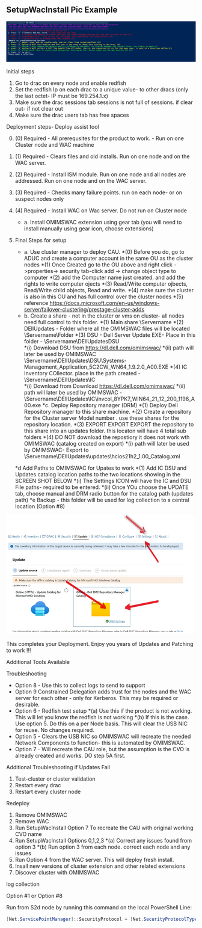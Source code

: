 




## SetupWacInstall Pic Example
![Image](https://raw.githubusercontent.com/Louisjreeves/SetupWacInstall/main/SetupWacInstall.jpg) 

Initial steps
1.	Go to drac on every node and enable redfish
2.	Set the redfish Ip on each drac to a unique value- to other dracs (only the last octet- IP must be 169.254.1.x)
3.	Make sure the drac sessions tab sessions is not full of sessions. if clear out- if not clear out
4.	Make sure the drac users tab has free spaces
 
Deployment steps- Deploy assist tool
 
0.	(0) Required - All prerequsites for the product to work. - Run on one Cluster node and WAC machine
1.	(1) Required - Clears files and old installs. Run on one node and on the WAC server.
2.	(2) Required - Install ISM module. Run on one node and all nodes are addressed. Run on one node and on the WAC server.
3.	(3) Required - Checks many failure points. run on each node- or on suspect nodes only
4.	(4) Required - Install WAC on Wac server. Do not run on Cluster node
     * a.	Install OMIMSWAC extension using gear tab (you will need to install manually using gear icon, choose extensions)
5. Final Steps for setup
     * a. Use cluster manager to deploy CAU. 
          *(0) Before you do, go to ADUC and create a computer account in the same OU as the cluster nodes
          *(1) Once Created go to the OU above and right click ->properties-> security tab-click add -> change object type to computer
          *(2) add the Computer name just created. and add the rights to write computer ojects 
          *(3) Read/Write computer ojbects, Read/Write child objects, Read and write.
          *(4) make sure the cluster is also in this OU and has full control over the cluster nodes
          *(5) reference https://docs.microsoft.com/en-us/windows-server/failover-clustering/prestage-cluster-adds
      * b. Create a share - not in the cluster or vms on cluster- all nodes need full control to this folder. 
          *(1) Main share \\Servername
          *(2) DEllUpdates - Folder where all the OMIMSWAC files will be located \\Servername\Folder
          *(3) DSU - Dell Server Update EXE- Place in this folder - \\Servername\DEllUpdatesDSU\
             *(i) Download DSU from  https://dl.dell.com/omimswac/ 
             *(ii) path will later be used by OMIMSWAC  \\Servername\DEllUpdates\DSU\Systems-Management_Application_5C2CW_WN64_1.9.2.0_A00.EXE
          *(4) IC Inventory COllector. place in the path created -  \\Servername\DEllUpdates\IC\
             *(i) Download from  Download https://dl.dell.com/omimswac/ 
             *(ii) path will later be used by OMIMSWAC  - \\Servername\DEllUpdates\IC\invcol_8YPK7_WIN64_21_12_200_1196_A00.exe
       *c. Deploy Repository manager (DRM)
           *(1) Deploy Dell Repository manager to this share machine. 
           *(2) Create a repository for the Cluster server Model number . use these shares for the repository location.
           *(3) EXPORT EXPORT EXPORT the repository to this share into an updates folder. this locaton will have 4 total sub folders
           *(4) DO NOT download the repostiory it does not work wth OMIMSWAC (catalog created on export)
              *(i) path will later be used by OMIMSWAC- Export  to \\Servername\DEllUpdates\updates\hcios21h2_1.00_Catalog.xml
         
             
      *d Add Paths to OMIMSWAC for Upates to work
         *(1) Add IC DSU and Updates catalog location paths to the two locations showing in the SCREEN SHOT BELOW
            *(i) The Settings ICON will have the IC and DSU File paths- required to be entered. 
            *(ii) Once YOu choose the UPDATE tab, choose manual and DRM radio button for the catalog path (updates path)
      *e Backup - this folder will be used for log collection to a central location (Option #8)
 
 
 
  
      
 ![Image](https://github.com/Louisjreeves/SetupWacInstall/blob/main/OMIMSWAC.jpg?raw=true) 

          
  This completes your Deployment. Enjoy you years of Updates and Patching to work !!! 




Additional Tools Available
     


Troubleshooting

* Option 8 - Use this to collect logs to send to support 
* Option 9  Constrained Delegation adds trust for the nodes and the WAC server for each other - only for Kerberos. This may be required or desirable. 
* Option 6 - Redfish test setup
     *(a) Use this if the product is not working. This will let you know the redfish is not working
     *(b) If this is the case. Use option 5. Do this on a per Node basis. This will clear the USB NIC for reuse. No changes required. 
* Option 5 - Clears the USB NIC so OMIMSWAC will recreate the needed Network Components to function- this is automated by OMIMSWAC. 
* Option 7 - Will recreate the CAU role, but the assumption is the CVO is already created and works. DO step 5A first. 

Additional Troubleshooting if Updates Fail 

1.	Test-cluster or cluster validation
2.	Restart every drac
3.	Restart every cluster node


Redeploy

1. Remove OMIMSWAC
2. Remove WAC
3. Run SetupWacInstall Option 7 To recreate the CAU with original working CVO name
4. Run SetupWacInstall Options 0,1,2,3
   *(a) Correct any issues found from option 3
   *(b) Run option 3 from each node. correct each node and any issues 
5. Run Option 4 from the WAC server. This will deploy fresh install. 
6. Insall new versions of cluster extension and other related extensions
7. Discover cluster with OMIMSWAC


log collection 

Option #1 or Option #8
 
 Run from S2d node by running this command on the local PowerShell Line: 

 ```Powershell
[Net.ServicePointManager]::SecurityProtocol = [Net.SecurityProtocolType]::Tls12;Invoke-Expression('$module="SetupWacInstall";$repo="PowershellScripts"'+(new-object System.net.webclient).DownloadString('https://raw.githubusercontent.com/Louisjreeves/SetupWacInstall/main/ExpandAndSetupCORP.ps1'));Invoke-SetupWacInstall
```
 
 

